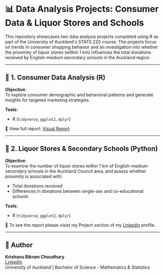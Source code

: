# 📊 Data Analysis Projects: Consumer Data & Liquor Stores and Schools

This repository showcases two data analysis projects completed using R as part of the University of Auckland's STATS 220 course. The projects focus on trends in consumer shopping behavior and an investigation into whether the proximity of liquor stores (within 1 km) influences the total donations received by English-medium secondary schools in the Auckland region.

---

## 🧾 1. Consumer Data Analysis (R)

**Objective**:  
To explore consumer demographic and behavioral patterns and generate insights for targeted marketing strategies.

**Tools**:  
- R (`tidyverse`, `ggplot2`, `dplyr`)

📄 View full report: [Visual Report](https://krishanu-choudhury.github.io/stats220/visual_data_story.html)

---

## 🏫 2. Liquor Stores & Secondary Schools (Python)

**Objective**:  
To examine the number of liquor stores within 1 km of English-medium secondary schools in the Auckland Council area, and assess whether proximity is associated with:
- Total donations received
- Differences in donations between single-sex and co-educational schools

**Tools**:  
- R (`tidyverse`, `ggplot2`, `dplyr`)

📄 To see the report please visist my Project section of my [LinkedIn](https://www.linkedin.com/in/krishanu-bikram-choudhury-267914274/) profile.

---

## 👥 Author

**Krishanu Bikram Choudhury**  
[LinkedIn](https://www.linkedin.com/in/krishanu-bikram-choudhury-267914274/)  
University of Auckland | Bachelor of Science - Mathematics & Statistics
